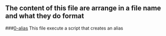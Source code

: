 ## The content of this file are arrange in a file name and what they do format

###[0-alias](0-alias)
This file execute a script that creates an alias